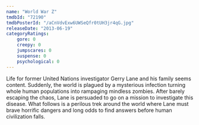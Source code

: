 ```yaml
---
name: "World War Z"
tmdbId: "72190"
tmdbPosterId: "/aCnVdvExw6UWSeQfr0tUH3jr4qG.jpg"
releaseDate: "2013-06-19"
categoryRatings:
    gore: 0
    creepy: 0
    jumpscares: 0
    suspense: 0
    psychological: 0
---
```

Life for former United Nations investigator Gerry Lane and his family seems content. Suddenly, the world is plagued by a mysterious infection turning whole human populations into rampaging mindless zombies. After barely escaping the chaos, Lane is persuaded to go on a mission to investigate this disease. What follows is a perilous trek around the world where Lane must brave horrific dangers and long odds to find answers before human civilization falls.
